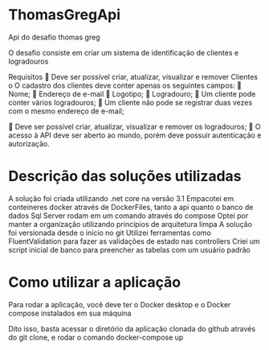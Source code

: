 # ThomasGregApi
Api do desafio thomas greg

O desafio consiste em criar um sistema de identificação de clientes e logradouros

Requisitos
 Deve ser possível criar, atualizar, visualizar e remover Clientes
o O cadastro dos clientes deve conter apenas os seguintes campos:
   Nome;
   Endereço de e-mail
   Logotipo;
   Logradouro;
   Um cliente pode conter vários logradouros;
   Um cliente não pode se registrar duas vezes com o mesmo endereço
  de e-mail;

 Deve ser possível criar, atualizar, visualizar e remover os logradouros;
 O acesso à API deve ser aberto ao mundo, porém deve possuir autenticação e
autorização.

# Descrição das soluções utilizadas

A solução foi criada utilizando .net core na versão 3.1
Empacotei em conteineres docker através de DockerFiles, tanto a api quanto o banco de dados Sql Server rodam em um comando através do compose
Optei por manter a organização utilizando princípios de arquitetura limpa
A solução foi versionada desde o início no git
Utilizei ferramentas como FluentValidation para fazer as validações de estado nas controllers
Criei um script inicial de banco para preencher as tabelas com um usuário padrão

# Como utilizar a aplicação

Para rodar a aplicação, você deve ter o Docker desktop e o Docker compose instalados em sua máquina

Dito isso, basta acessar o diretório da aplicação clonada do github através do git clone, e rodar o comando docker-compose up
